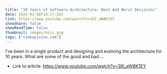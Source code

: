 ```yaml
---
title: "10 Years of Software Architecture: Best And Worst Decisions"
date: 2025-01-08T14:17:26Z
link: https://www.youtube.com/watch?v=36I_eW8K1EY
showShare: false
showReadTime: false
thumbnail: images/misc.png
tags: ["codeopinion.com"]
---
```

I've been in a single product and designing and evolving the architecture for 10 years. What are some of the good and bad ...

- Link to article: https://www.youtube.com/watch?v=36I_eW8K1EY